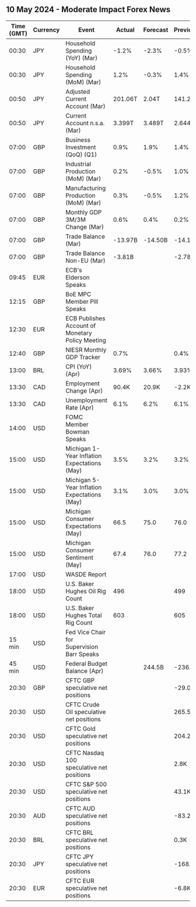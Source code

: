 ## 10 May 2024 - Moderate Impact Forex News

| Time (GMT) | Currency | Event | Actual | Forecast | Previous |
|------|----------|-------|--------|----------|----------|
| 00:30 | JPY | Household Spending (YoY) (Mar) | -1.2% | -2.3% | -0.5% |
| 00:30 | JPY | Household Spending (MoM) (Mar) | 1.2% | -0.3% | 1.4% |
| 00:50 | JPY | Adjusted Current Account (Mar) | 201.06T | 2.04T | 141.21T |
| 00:50 | JPY | Current Account n.s.a. (Mar) | 3.399T | 3.489T | 2.644T |
| 07:00 | GBP | Business Investment (QoQ) (Q1) | 0.9% | 1.9% | 1.4% |
| 07:00 | GBP | Industrial Production (MoM) (Mar) | 0.2% | -0.5% | 1.0% |
| 07:00 | GBP | Manufacturing Production (MoM) (Mar) | 0.3% | -0.5% | 1.2% |
| 07:00 | GBP | Monthly GDP 3M/3M Change (Mar) | 0.6% | 0.4% | 0.2% |
| 07:00 | GBP | Trade Balance (Mar) | -13.97B | -14.50B | -14.13B |
| 07:00 | GBP | Trade Balance Non-EU (Mar) | -3.81B |  | -2.78B |
| 09:45 | EUR | ECB's Elderson Speaks |  |  |  |
| 12:15 | GBP | BoE MPC Member Pill Speaks |  |  |  |
| 12:30 | EUR | ECB Publishes Account of Monetary Policy Meeting |  |  |  |
| 12:40 | GBP | NIESR Monthly GDP Tracker | 0.7% |  | 0.4% |
| 13:00 | BRL | CPI (YoY) (Apr) | 3.69% | 3.66% | 3.93% |
| 13:30 | CAD | Employment Change (Apr) | 90.4K | 20.9K | -2.2K |
| 13:30 | CAD | Unemployment Rate (Apr) | 6.1% | 6.2% | 6.1% |
| 14:00 | USD | FOMC Member Bowman Speaks |  |  |  |
| 15:00 | USD | Michigan 1-Year Inflation Expectations (May) | 3.5% | 3.2% | 3.2% |
| 15:00 | USD | Michigan 5-Year Inflation Expectations (May) | 3.1% | 3.0% | 3.0% |
| 15:00 | USD | Michigan Consumer Expectations (May) | 66.5 | 75.0 | 76.0 |
| 15:00 | USD | Michigan Consumer Sentiment (May) | 67.4 | 76.0 | 77.2 |
| 17:00 | USD | WASDE Report |  |  |  |
| 18:00 | USD | U.S. Baker Hughes Oil Rig Count | 496 |  | 499 |
| 18:00 | USD | U.S. Baker Hughes Total Rig Count | 603 |  | 605 |
| 15 min | USD | Fed Vice Chair for Supervision Barr Speaks |  |  |  |
| 45 min | USD | Federal Budget Balance (Apr) |  | 244.5B | -236.0B |
| 20:30 | GBP | CFTC GBP speculative net positions |  |  | -29.0K |
| 20:30 | USD | CFTC Crude Oil speculative net positions |  |  | 265.5K |
| 20:30 | USD | CFTC Gold speculative net positions |  |  | 204.2K |
| 20:30 | USD | CFTC Nasdaq 100 speculative net positions |  |  | 2.8K |
| 20:30 | USD | CFTC S&P 500 speculative net positions |  |  | 43.1K |
| 20:30 | AUD | CFTC AUD speculative net positions |  |  | -83.2K |
| 20:30 | BRL | CFTC BRL speculative net positions |  |  | 0.3K |
| 20:30 | JPY | CFTC JPY speculative net positions |  |  | -168.4K |
| 20:30 | EUR | CFTC EUR speculative net positions |  |  | -6.8K |
